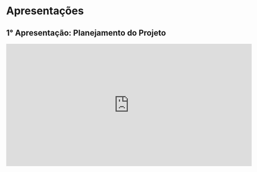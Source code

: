 # Apresentações

## 1° Apresentação: Planejamento do Projeto

<center>

<iframe width="660" height="330" src="https://www.youtube.com/embed/aWZJTS7-zDY" title="Apresentação 1 IHC" frameborder="0" allow="accelerometer; autoplay; clipboard-write; encrypted-media; gyroscope; picture-in-picture" allowfullscreen></iframe>

</center>
